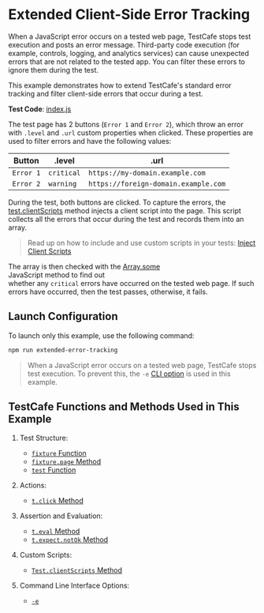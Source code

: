 # Extended Client-Side Error Tracking

When a JavaScript error occurs on a tested web page, TestCafe stops test execution and posts an error message. Third-party code execution (for example, controls, logging, and analytics services) can cause unexpected errors that are not related to the tested app. You can filter these errors to ignore them during the test.

This example demonstrates how to extend TestCafe's standard error tracking and filter client-side errors that occur during a test.

**Test Code**: [index.js](index.js)

The test page has 2 buttons (`Error 1` and `Error 2`), which throw an error with `.level` and `.url` custom properties when clicked. These properties are used to filter errors and have the following values:

|Button|.level|.url|
|------|--------|-----|
|`Error 1`|`critical`|`https://my-domain.example.com`|
|`Error 2`|`warning`|`https://foreign-domain.example.com`|

During the test, both buttons are clicked. To capture the errors, the [test.clientScripts](https://devexpress.github.io/testcafe/documentation/reference/test-api/test/clientscripts.html) method injects a client script into the page. This script collects all the errors that occur during the test and records them into an array.

> Read up on how to include and use custom scripts in your tests: [Inject Client Scripts](https://devexpress.github.io/testcafe/documentation/guides/advanced-guides/inject-client-scripts.html)

The array is then checked with the [Array.some](https://developer.mozilla.org/en-US/docs/Web/JavaScript/Reference/Global_Objects/Array/some) JavaScript method to find out whether any `critical` errors have occurred on the tested web page. If such errors have occurred, then the test passes, otherwise, it fails.

## Launch Configuration

To launch only this example, use the following command:

```sh
npm run extended-error-tracking
```

> When a JavaScript error occurs on a tested web page, TestCafe stops test execution. To prevent this, the `-e` [CLI option](https://devexpress.github.io/testcafe/documentation/reference/command-line-interface.html#-e---skip-js-errors) is used in this example.

## TestCafe Functions and Methods Used in This Example

1. Test Structure:

   - [`fixture` Function](https://devexpress.github.io/testcafe/documentation/reference/test-api/global/fixture.html)
   - [`fixture.page` Method](https://devexpress.github.io/testcafe/documentation/reference/test-api/fixture/page.html)
   - [`test` Function](https://devexpress.github.io/testcafe/documentation/reference/test-api/global/test.html)

2. Actions:

   - [`t.click` Method](https://devexpress.github.io/testcafe/documentation/reference/test-api/testcontroller/click.html)

3. Assertion and Evaluation:

   - [`t.eval` Method](https://devexpress.github.io/testcafe/documentation/reference/test-api/testcontroller/eval.html)
   - [`t.expect.notOk` Method](https://devexpress.github.io/testcafe/documentation/reference/test-api/testcontroller/expect/notok.html)

4. Custom Scripts:

   - [`Test.clientScripts` Method](https://devexpress.github.io/testcafe/documentation/reference/test-api/test/clientscripts.html)

5. Command Line Interface Options:

   - [`-e`](https://devexpress.github.io/testcafe/documentation/reference/command-line-interface.html#-e---skip-js-errors)
